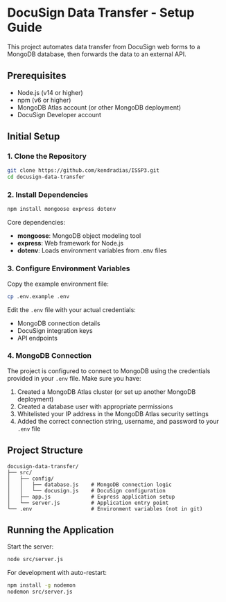 # DocuSign Data Transfer - Setup Guide

This project automates data transfer from DocuSign web forms to a MongoDB database, then forwards the data to an external API.

## Prerequisites

- Node.js (v14 or higher)
- npm (v6 or higher)
- MongoDB Atlas account (or other MongoDB deployment)
- DocuSign Developer account

## Initial Setup

### 1. Clone the Repository

```bash
git clone https://github.com/kendradias/ISSP3.git
cd docusign-data-transfer
```

### 2. Install Dependencies

```bash
npm install mongoose express dotenv
```

Core dependencies:
- **mongoose**: MongoDB object modeling tool
- **express**: Web framework for Node.js
- **dotenv**: Loads environment variables from .env files

### 3. Configure Environment Variables

Copy the example environment file:

```bash
cp .env.example .env
```

Edit the `.env` file with your actual credentials:
- MongoDB connection details
- DocuSign integration keys
- API endpoints

### 4. MongoDB Connection

The project is configured to connect to MongoDB using the credentials provided in your `.env` file. Make sure you have:

1. Created a MongoDB Atlas cluster (or set up another MongoDB deployment)
2. Created a database user with appropriate permissions
3. Whitelisted your IP address in the MongoDB Atlas security settings
4. Added the correct connection string, username, and password to your `.env` file

## Project Structure

```
docusign-data-transfer/
├── src/
│   ├── config/
│   │   ├── database.js    # MongoDB connection logic
│   │   └── docusign.js    # DocuSign configuration
│   ├── app.js             # Express application setup
│   └── server.js          # Application entry point
└── .env                   # Environment variables (not in git)
```

## Running the Application

Start the server:

```bash
node src/server.js
```

For development with auto-restart:

```bash
npm install -g nodemon
nodemon src/server.js
```
